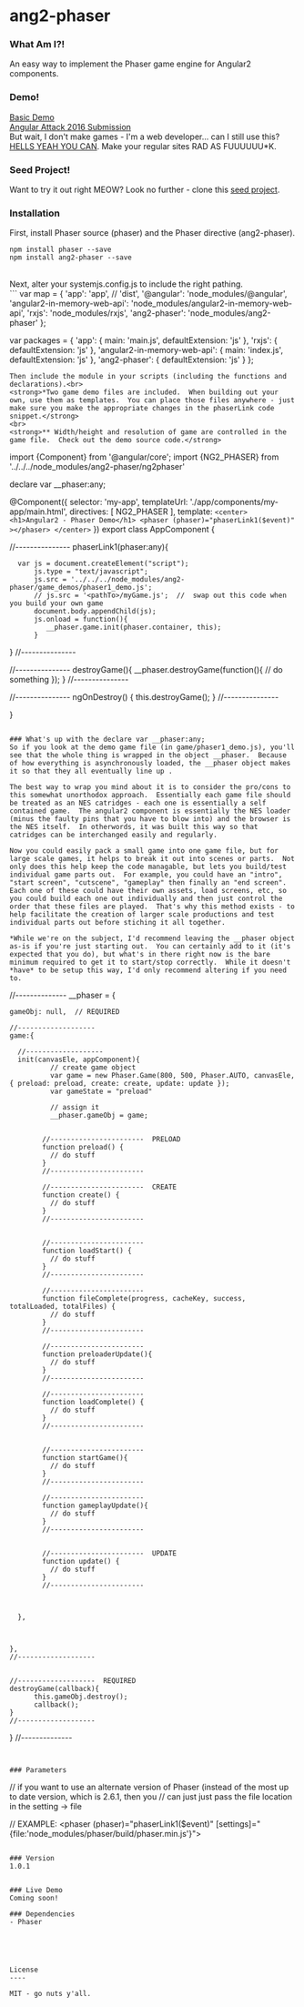 # ang2-phaser

### What Am I?!
An easy way to implement the Phaser game engine for Angular2 components.

### Demo!
[Basic Demo](https://phaser-angular2-demo.herokuapp.com/ "check it out")
<br>
[Angular Attack 2016 Submission](httpshttps://totallynotarobot.2016.angularattack.io/ "check it out")
<br>
But wait, I don't make games - I'm a web developer... can I still use this?  [HELLS YEAH YOU CAN](http://allenroyston-2016.herokuapp.com/ "hell yeah you can").  Make your regular sites RAD AS FUUUUUU*K.

### Seed Project!
Want to try it out right MEOW?  Look no further - clone this [seed project](https://github.com/allenRoyston/phaser-angular2-demo "seed project").

### Installation
First, install Phaser source (phaser) and the Phaser directive (ang2-phaser).
```
npm install phaser --save
npm install ang2-phaser --save
```
<br>
Next, alter your systemjs.config.js to include the right pathing.<br>
```
  var map = {
    'app':                        'app', // 'dist',
    '@angular':                   'node_modules/@angular',
    'angular2-in-memory-web-api': 'node_modules/angular2-in-memory-web-api',
    'rxjs':                       'node_modules/rxjs',
    'ang2-phaser':                'node_modules/ang2-phaser'
  };
  
  var packages = {
    'app':                        { main: 'main.js',  defaultExtension: 'js' },
    'rxjs':                       { defaultExtension: 'js' },
    'angular2-in-memory-web-api': { main: 'index.js', defaultExtension: 'js' },
    'ang2-phaser':                { defaultExtension: 'js' }
  };

```
Then include the module in your scripts (including the functions and declarations).<br>
<strong>*Two game demo files are included.  When building out your own, use them as templates.  You can place those files anywhere - just make sure you make the appropriate changes in the phaserLink code snippet.</strong>
<br>
<strong>** Width/height and resolution of game are controlled in the game file.  Check out the demo source code.</strong>
```

import {Component} from '@angular/core';
import {NG2_PHASER}  from '../../../node_modules/ang2-phaser/ng2phaser'

declare var __phaser:any;

@Component({
    selector: 'my-app',
    templateUrl: './app/components/my-app/main.html',
    directives: [ NG2_PHASER ],
   template: `
     <center>
       <h1>Angular2 - Phaser Demo</h1>
       <phaser (phaser)="phaserLink1($event)" ></phaser>
     </center>
   `
})
export class AppComponent {


   //---------------
   phaserLink1(phaser:any){

      var js = document.createElement("script");
          js.type = "text/javascript";
          js.src = '../../../node_modules/ang2-phaser/game_demos/phaser1_demo.js';
          // js.src = '<pathTo>/myGame.js';  //  swap out this code when you build your own game
          document.body.appendChild(js);
          js.onload = function(){
             __phaser.game.init(phaser.container, this);
          }
   }
   //---------------

   //---------------
   destroyGame(){
      __phaser.destroyGame(function(){
            // do something
      });
   }
   //---------------
   
   //---------------
   ngOnDestroy() {
      this.destroyGame();
   }
   //---------------


}
```

### What's up with the declare var __phaser:any;
So if you look at the demo game file (in game/phaser1_demo.js), you'll see that the whole thing is wrapped in the object __phaser.  Because of how everything is asynchronously loaded, the __phaser object makes it so that they all eventually line up .  

The best way to wrap you mind about it is to consider the pro/cons to this somewhat unorthodox approach.  Essentially each game file should be treated as an NES catridges - each one is essentially a self contained game.  The angular2 component is essentially the NES loader (minus the faulty pins that you have to blow into) and the browser is the NES itself.  In otherwords, it was built this way so that catridges can be interchanged easily and regularly.    

Now you could easily pack a small game into one game file, but for large scale games, it helps to break it out into scenes or parts.  Not only does this help keep the code managable, but lets you build/test individual game parts out.  For example, you could have an "intro", "start screen", "cutscene", "gameplay" then finally an "end screen".  Each one of these could have their own assets, load screens, etc, so you could build each one out individually and then just control the order that these files are played.  That's why this method exists - to help facilitate the creation of larger scale productions and test individual parts out before stiching it all together.

*While we're on the subject, I'd recommend leaving the __phaser object as-is if you're just starting out.  You can certainly add to it (it's expected that you do), but what's in there right now is the bare minimum required to get it to start/stop correctly.  While it doesn't *have* to be setup this way, I'd only recommend altering if you need to.

```
//--------------
__phaser = {

    gameObj: null,  // REQUIRED

    //-------------------
    game:{

      //-------------------
      init(canvasEle, appComponent){
              // create game object
              var game = new Phaser.Game(800, 500, Phaser.AUTO, canvasEle, { preload: preload, create: create, update: update });
              var gameState = "preload"

              // assign it
              __phaser.gameObj = game;


            //-----------------------  PRELOAD 
            function preload() {
              // do stuff
            }
            //-----------------------

            //-----------------------  CREATE
            function create() {
              // do stuff
            }
            //-----------------------


            //-----------------------
            function loadStart() {
              // do stuff
            }
            //-----------------------

            //-----------------------
            function fileComplete(progress, cacheKey, success, totalLoaded, totalFiles) {
              // do stuff
            }
            //-----------------------

            //-----------------------
            function preloaderUpdate(){
              // do stuff
            }
            //-----------------------

            //-----------------------
            function loadComplete() {
              // do stuff
            }
            //-----------------------


            //-----------------------
            function startGame(){
              // do stuff
            }
            //-----------------------

            //-----------------------
            function gameplayUpdate(){
              // do stuff
            }
            //-----------------------


            //-----------------------  UPDATE
            function update() {
              // do stuff
            }
            //-----------------------



      },



    },
    //-------------------


    //-------------------  REQUIRED
    destroyGame(callback){
          this.gameObj.destroy();
          callback();
    }
    //-------------------


}
//--------------
```


### Parameters
```
// if you want to use an alternate version of Phaser (instead of the most up to date version, which is 2.6.1, then you
// can just just pass the file location in the setting -> file

// EXAMPLE:
<phaser (phaser)="phaserLink1($event)" [settings]="{file:'node_modules/phaser/build/phaser.min.js'}"></phaser>
```

### Version
1.0.1


### Live Demo 
Coming soon!

### Dependencies
- Phaser





License
----

MIT - go nuts y'all.
